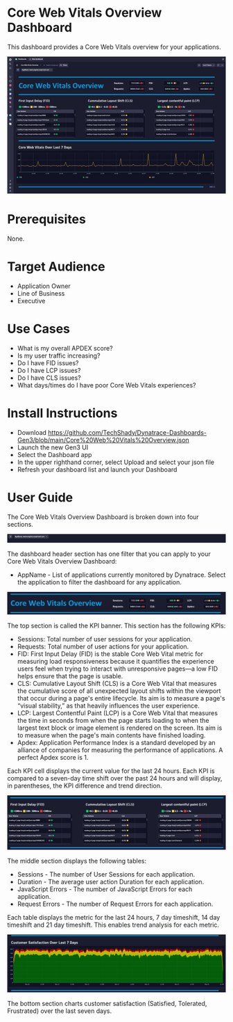 # Core Web Vitals Overview Dashboard
This dashboard provides a Core Web Vitals overview for your applications.

![Core Web Vitals Overview Dashboard](CoreWebVitalsOverview.png)

# Prerequisites

None.

# Target Audience

- Application Owner
- Line of Business
- Executive

# Use Cases

- What is my overall APDEX score?
- Is my user traffic increasing?
- Do I have FID issues?
- Do I have LCP issues?
- Do I have CLS issues?
- What days/times do I have poor Core Web Vitals experiences?

# Install Instructions

- Download https://github.com/TechShady/Dynatrace-Dashboards-Gen3/blob/main/Core%20Web%20Vitals%20Overview.json
- Launch the new Gen3 UI
- Select the Dashboard app
- In the upper righthand corner, select Upload and select your json file
- Refresh your dashboard list and launch your Dashboard

# User Guide

The Core Web Vitals Overview Dashboard is broken down into four sections.

![Core Web Vitals Overview Dashboard](CoreWebVitalsOverview-0.png)

The dashboard header section has one filter that you can apply to your Core Web Vitals Overview Dashboard:
- AppName - List of applications currently monitored by Dynatrace. Select the application to filter the dashboard for any application.

![Core Web Vitals Overview Dashboard](CoreWebVitalsOverview-1.png)

The top section is called the KPI banner. This section has the following KPIs:
- Sessions: Total number of user sessions for your application.
- Requests: Total number of user actions for your application.
- FID: First Input Delay (FID) is the stable Core Web Vital metric for measuring load responsiveness because it quantifies the experience users feel when trying to interact with unresponsive pages—a low FID helps ensure that the page is usable.
- CLS: Cumulative Layout Shift (CLS) is a Core Web Vital that measures the cumulative score of all unexpected layout shifts within the viewport that occur during a page's entire lifecycle. Its aim is to measure a page's “visual stability,” as that heavily influences the user experience.
- LCP: Largest Contentful Paint (LCP) is a Core Web Vital that measures the time in seconds from when the page starts loading to when the largest text block or image element is rendered on the screen. Its aim is to measure when the page's main contents have finished loading.
- Apdex: Application Performance Index is a standard developed by an alliance of companies for measuring the performance of applications. A perfect Apdex score is 1.

Each KPI cell displays the current value for the last 24 hours. Each KPI is compared to a seven-day time shift over the past 24 hours and will display, in parentheses, the KPI difference and trend direction.

![Core Web Vitals Overview Dashboard](CoreWebVitalsOverview-2.png)

The middle section displays the following tables: 
- Sessions - The number of User Sessions for each application.
- Duration - The average user action Duration for each application.
- JavaScript Errors - The number of JavaScript Errors for each application.
- Request Errors - The number of Request Errors for each application.

 Each table displays the metric for the last 24 hours, 7 day timeshift, 14 day timeshift and 21 day timeshift. This enables trend analysis for each metric.
  
![Portfolio Overview Dashboard](PortfolioOverview-3.png)

The bottom section charts customer satisfaction (Satisfied, Tolerated, Frustrated) over the last seven days.
